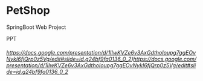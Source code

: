 # PetShop
SpringBoot Web Project

PPT
<a href = "https://docs.google.com/presentation/d/1IIwKVZe6v3AxGdthoIoupg7ggEOvNykI6fjQrp0z5Vg/edit#slide=id.g24bf9fa0136_0_2"><h6>https://docs.google.com/presentation/d/1IIwKVZe6v3AxGdthoIoupg7ggEOvNykI6fjQrp0z5Vg/edit#slide=id.g24bf9fa0136_0_2)https://docs.google.com/presentation/d/1IIwKVZe6v3AxGdthoIoupg7ggEOvNykI6fjQrp0z5Vg/edit#slide=id.g24bf9fa0136_0_2</h6></a>
